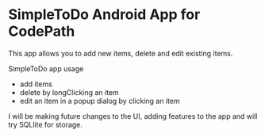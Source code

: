 # SimpleToDo Android App for CodePath

This app allows you to add new items, delete and edit existing items.

SimpleToDo app usage
* add items 
* delete by longClicking an item
* edit an item in a popup dialog by clicking an item 


I will be making future changes to the UI, adding features to the app and will try SQLlite for storage.  

